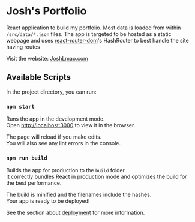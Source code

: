 # Josh's Portfolio

React application to build my portfolio. Most data is loaded from within `/src/data/*.json` files. The app is targeted to be hosted as a static webpage and uses [react-router-dom](https://www.npmjs.com/package/react-router-dom)'s HashRouter to best handle the site having routes

Visit the website: [JoshLmao.com](https://joshlmao.com/#/)

## Available Scripts

In the project directory, you can run:

### `npm start`

Runs the app in the development mode.<br />
Open [http://localhost:3000](http://localhost:3000) to view it in the browser.

The page will reload if you make edits.<br />
You will also see any lint errors in the console.

### `npm run build`

Builds the app for production to the `build` folder.<br />
It correctly bundles React in production mode and optimizes the build for the best performance.

The build is minified and the filenames include the hashes.<br />
Your app is ready to be deployed!

See the section about [deployment](https://facebook.github.io/create-react-app/docs/deployment) for more information.

